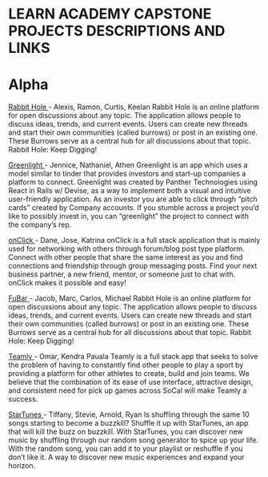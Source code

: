 # LEARN ACADEMY CAPSTONE PROJECTS DESCRIPTIONS AND LINKS

# Alpha
[ Rabbit Hole ](https://arck-lab-rabbit-hole.herokuapp.com/) - Alexis, Ramon, Curtis, Keelan
Rabbit Hole is an online platform for open discussions about any topic. The application allows people to discuss ideas, trends, and current events. Users can create new threads and start their own communities (called burrows) or post in an existing one. These Burrows serve as a central hub for all discussions about that topic. Rabbit Hole: Keep Digging! 


[ Greenlight ](https://desolate-badlands-68407.herokuapp.com/) - Jennice, Nathaniel, Athen
Greenlight is an app which uses a model similar to tinder that provides investors and start-up companies a platform to connect. Greenlight was created by Panther Technologies using React in Rails w/ Devise, as a way to implement both a visual and intuitive user-friendly application. As an investor you are able to click through “pitch cards” created by Company accounts. If you stumble across a project you’d like to possibly invest in, you can “greenlight” the project to connect with the company’s rep.


[ onClick ](https://whispering-cliffs-33805.herokuapp.com/) - Dane, Jose, Katrina
onClick is a full stack application that is mainly used for networking with others through forum/blog post type platform. Connect with other people that share the same interest as you and find connections and friendship through group messaging posts. Find your next business partner, a new friend, mentor, or someone just to chat with. onClick makes it possible and easy!


[ FuBar ](https://fubar-final.herokuapp.com/) - Jacob, Marc, Carlos, Michael
Rabbit Hole is an online platform for open discussions about any topic. The application allows people to discuss ideas, trends, and current events. Users can create new threads and start their own communities (called burrows) or post in an existing one. These Burrows serve as a central hub for all discussions about that topic. Rabbit Hole: Keep Digging! 


[ Teamly ](https://pure-waters-42476.herokuapp.com/) - Omar, Kendra Pauala
Teamly is a full stack app that seeks to solve the problem of having to constantly find other people to play a sport by providing a platform for other athletes to create, build and join teams. We believe that the combination of its ease of use interface, attractive design, and consistent need for pick up games across SoCal will make Teamly a success.


[ StarTunes ](http://startunes.herokuapp.com/) - Tiffany, Stevie, Arnold, Ryan
Is shuffling through the same 10 songs starting to become a buzzkill? Shuffle it up with StarTunes, an app that will kill the buzz on buzzkill. With StarTunes, you can discover new music by shuffling through our random song generator to spice up your life. With the random song, you can add it to your playlist or reshuffle if you don’t like it. A way to discover new music experiences and expand your horizon.
